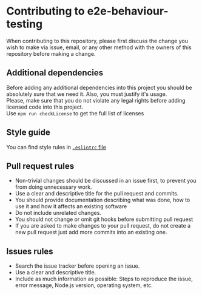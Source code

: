 # Contributing to e2e-behaviour-testing

When contributing to this repository, please first discuss the change you wish to make via issue,
email, or any other method with the owners of this repository before making a change. 

## Additional dependencies
Before adding any additional dependencies into this project you should be
absolutely sure that we need it. Also, you must justify it's usage.  
Please, make sure that you do not violate any legal rights
before adding licensed code into this project.  
Use `npm run checkLicense` to get the full list of licenses  

## Style guide
You can find style rules in [`.eslintrc` file](../.eslintrc)

## Pull request rules
- Non-trivial changes should be discussed in an issue first,
to prevent you from doing unnecessary work.
- Use a clear and descriptive title for the pull request and commits.
- You should provide documentation describing what was done, how to use it and
how it affects an existing software
- Do not include unrelated changes.
- You should not change or omit git hooks before submitting pull request 
- If you are asked to make changes to your pull request, do not create a new pull request
just add more commits into an existing one.

## Issues rules
- Search the issue tracker before opening an issue.
- Use a clear and descriptive title.
- Include as much information as possible: 
Steps to reproduce the issue, error message, Node.js version, operating system, etc.
